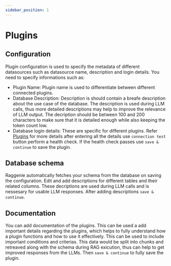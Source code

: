 ```yaml
---
sidebar_position: 1
---
```


# Plugins

## Configuration
Plugin configuration is used to specify the metadata of different datasources such as datasource name, description and login details.
You need to specify informations such as:
* Plugin Name: Plugin name is used to differentiate between different connected plugins.
* Database Description: Description is should contain a breafe description about the use case of the database. The description is used during LLM calls, thus more detailed descriptions may help to improve the relevance of LLM output. The decription should be between 100 and 200 characters to make sure that it is detailed enough while also keeping the token count low.
* Database login details: These are specific for different plugins. Refer [Plugins](../Connectors) for more details
after entering all the details use `connection test` button perform a health check. If the health check passes use `save & continue` to save the plugin.

## Database schema
Raggenie automatically fetches your schema from the database on saving the configuration. Edit and add descriptions for different tables and their related columns. These decriptions are used during LLM calls and is nessesary for usable LLM responses. After adding descriptions `save & continue`.

## Documentation
You can add documentation of the plugins. This can be used a add important details regarding the plugins, which helps to fully understand how a plugin functions and how to use it effectively. This can be used to include important conditions and criterias. This data would be split into chunks and retreaved along with the schema during RAG exicution, thus can help to get improved responses from the LLMs. Then `save & continue` to fully save the plugin.